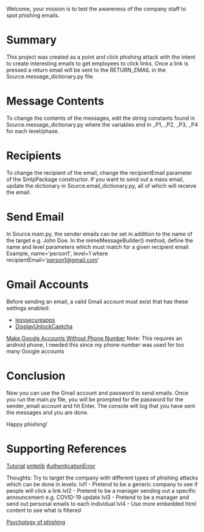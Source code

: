 Welcome, your mission is to test the awareness of the company staff to spot phishing emails.


# Summary
This project was created as a point and click phishing attack with the intent to
create interesting emails to get employees to click links. Once a link is pressed a return email will be sent to the
RETURN_EMAIL in the Source.message_dictionary.py file.


# Message Contents
To change the contents of the messages, edit the string constants found in Source.message_dictionary.py where the
variables end in _P1, _P2, _P3, _P4 for each level/phase.


# Recipients
To change the recipient of the email, change the recipientEmail parameter of the SmtpPackage constructor.
If you want to send out a mass email, update the dictionary in Source.email_dictionary.py, all of which will
receive the email.


# Send Email
In Source.main.py, the sender emails can be set in addition to the name of the target e.g. John Doe. In
the mimeMessageBuilder() method, define the name and level parameters which must match for a given
recipient email. Example, name='person1', level=1 where recipientEmail='person1@gmail.com'


# Gmail Accounts
Before sending an email, a valid Gmail account must exist that has these settings enabled:
- [lesssecureapps](https://www.google.com/settings/security/lesssecureapps)
- [DisplayUnlockCaptcha](https://accounts.google.com/DisplayUnlockCaptcha)

[Make Google Accounts Without Phone Number](https://www.quora.com/How-can-I-create-a-Google-account-without-a-phone-number-during-the-registration-process)
Note: This requires an android phone, I needed this since my phone number was used for too many Google accounts

# Conclusion
Now you can use the Gmail account and password to send emails. Once you run the main.py file, you will be prompted for
the password for the sender_email account and hit Enter. The console will log that you have sent the messages and you
are done.

Happy phishing!



# Supporting References
[Tutorial](https://realpython.com/python-send-email/)
[smtplib](https://docs.python.org/3/library/smtplib.html#module-smtplib)
[AuthenticationError](https://stackoverflow.com/questions/26852128/smtpauthenticationerror-when-sending-mail-using-gmail-and-python)
            
Thoughts:   Try to target the company with different types of phishing attacks which can be done in levels:
            lvl1 - Pretend to be a generic company to see if people will click a link
            lvl2 - Pretend to be a manager sending out a specific announcement e.g. COVID-19 update
            lvl3 - Pretend to be a manager and send out personal emails to each individual
            lvl4 - Use more embedded html content to see what is filtered 
            
[Psychology of phishing](https://www.campaignmonitor.com/blog/email-marketing/improve-email-click-through-rate-psychology/)
